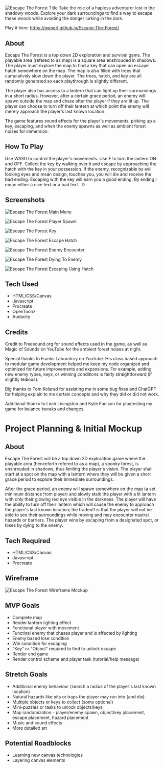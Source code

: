 #
![Escape The Forest Title](images/Title.png)
Take the role of a hapless adventurer lost in the shadowy woods. Explore your dark surroundings to find a way to escape these woods while avoiding the danger lurking in the dark.

Play it here: https://ownerl.github.io/Escape-The-Forest/

## About
Escape The Forest is a top down 2D exploration and survival game. The playable area (refered to as map) is a square area enshrouded in shadows. The player must explore the map to find a key that can open an escape hatch somewhere on the map. The map is also filled with trees that cumulatively slow down the player. The trees, hatch, and key are all randomly generated so each playthrough is slightly different. 

The player also has access to a lantern that can light up their surroundings in a short radius. However, after a certain grace period, an enemy will spawn outside the map and chase after the player if they are lit up. The player can choose to turn off their lantern at which point the enemy will merely approach the player's last known location.

The game features sound effects for the player's movements, picking up a key, escaping, and when the enemy spawns as well as ambient forest noises for immersion.

## How To Play
Use WASD to control the player's movements. Use F to turn the lantern ON and OFF. Collect the key by walking over it and escape by approaching the hatch with the key in your possession. 
If the enemy, recognizable by evil looking eyes and mean design, touches you, you will die and receive the bad ending. Escaping with the key will earn you a good ending. By ending I mean either a nice text or a bad text. :D

## Screenshots
![Escape The Forest Main Menu](images/screenshots/start.png)

![Escape The Forest Player Spawn](images/screenshots/movements.png)

![Escape The Forest Key](images/screenshots/key.png)

![Escape The Forest Escape Hatch](images/screenshots/hatch.png)

![Escape The Forest Enemy Encounter](images/screenshots/enemy.png)

![Escape The Forest Dying To Enemy](images/screenshots/badend.png)

![Escape The Forest Escaping Using Hatch](images/screenshots/goodend.png)

## Tech Used
- HTML/CSS/Canvas
- Javascript
- Procreate
- OpenToonz
- Audacity

## Credits
Credit to Freesound.org for sound effects used in the game, as well as Magic of Sounds on YouTube for the ambient forest noises at night.

Special thanks to Franks Laboratory on YouTube. His class based approach to modular game development helped me keep my code organized and optimized for future improvements and expansions. For example, adding new enemy types, keys, or winning conditions is fairly straightforward (if slightly tedious).

Big thanks to Tom Kolsrud for assisting me in some bug fixes and ChatGPT for helping explain to me certain concepts and why they did or did not work.

Additional thanks to Leah Livingston and Kylie Facison for playtesting my game for balance tweaks and changes.

# Project Planning & Initial Mockup

## About
Escape The Forest will be a top down 2D exploration game where the playable area (henceforth refered to as a map), a spooky forest, is enshrouded in shadows, thus limiting the player's vision. The player shall start at a spot on the map with a lantern where they will be given a short grace period to explore their immediate surroundings. 

After the grace period, an enemy will spawn somewhere on the map (a set minimum distance from player) and slowly stalk the player with a lit lantern with only their glowing red eye visible in the darkness. The player will have the ability to turn off their lantern which will cause the enemy to approach the player's last known location; the tradeoff is that the player will not be able to see their surroundings while moving and may encounter nautral hazards or barriers. The player wins by escaping from a designated spot, or loses by dying to the enemy.

## Tech Required
- HTML/CSS/Canvas
- Javascript
- Procreate

## Wireframe

![Escape The Forest Wireframe Mockup](images/wireframe.png)

## MVP Goals
- Complete map
- Render lantern lighting effect
- Functional player with movement
- Functinal enemy that chases player and is affected by lighting
- Enemy based lose condition 
- Win condition for escaping
- "Key" or "Object" required to find to unlock escape
- Render end game
- Render control scheme and player task (tutorial/help message)

## Stretch Goals
- Additional enemy behaviour (search a radius of the player's last known location)
- Natural hazards like pits or traps the player may run into (and die)
- Multiple objects or keys to collect (some optional)
- Mini-puzzles or tasks to unlock objects/keys
- Map randomization - player/enemy spawn, object/key placement, escape placement, hazard placement
- Music and sound effects
- More detailed art

## Potential Roadblocks
- Learning new canvas technologies
- Layering canvas elements